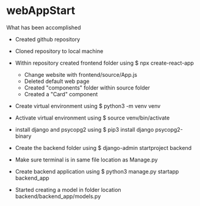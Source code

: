 # webAppStart

What has been accomplished

- Created github repository
- Cloned repository to local machine
- Within repository created frontend folder using       $ npx create-react-app 
    - Change website with frontend/source/App.js
    - Deleted default web page 
    - Created "components" folder within source folder
    - Created a "Card" component

- Create virtual environment using      $ python3 -m venv venv
- Activate virtual environment using    $ source venv/bin/activate
- install django and psycopg2 using     $ pip3 install django psycopg2-binary
- Create the backend folder using       $ django-admin startproject backend
- Make sure terminal is in same file location  as Manage.py
- Create backend application using      $ python3 manage.py startapp backend_app

- Started creating a model in folder location backend/backend_app/models.py



